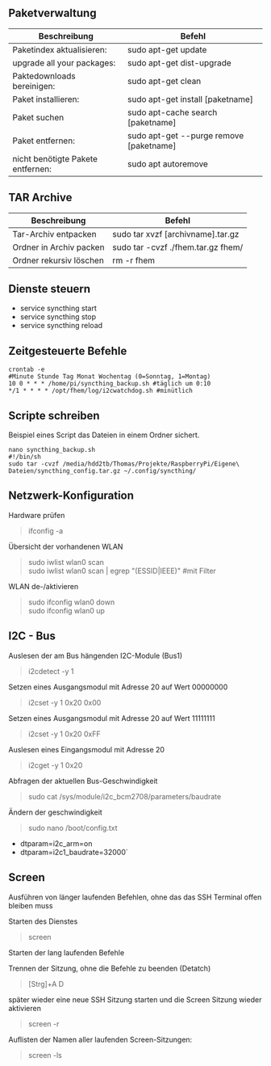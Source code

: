 
Paketverwaltung
---------------

| Beschreibung | Befehl |
|-|-|
| Paketindex aktualisieren: |	sudo apt-get update |
| upgrade all your packages: |	sudo apt-get dist-upgrade |
| Paktedownloads bereinigen: |	sudo apt-get clean |
| Paket installieren: |		sudo apt-get install [paketname] |
| Paket suchen	|		sudo apt-cache search [paketname] |
| Paket entfernen: | sudo apt-get --purge remove [paketname] |
| nicht benötigte Pakete entfernen: | sudo apt autoremove |

TAR Archive
-----------
| Beschreibung | Befehl |
|-|-|
| Tar-Archiv entpacken      |	sudo tar xvzf [archivname].tar.gz |
| Ordner in Archiv packen   |	sudo tar -cvzf ./fhem.tar.gz fhem/ |
| Ordner rekursiv löschen   |	rm -r fhem |

Dienste steuern
---------------

* service syncthing start
* service syncthing stop
* service syncthing reload

Zeitgesteuerte Befehle
----------------------
````
crontab -e
#Minute Stunde Tag Monat Wochentag (0=Sonntag, 1=Montag)
10 0 * * * /home/pi/syncthing_backup.sh #täglich um 0:10
*/1 * * * * /opt/fhem/log/i2cwatchdog.sh #minütlich
````

Scripte schreiben
-----------------
Beispiel eines Script das Dateien in einem Ordner sichert.
````
nano syncthing_backup.sh
#!/bin/sh
sudo tar -cvzf /media/hdd2tb/Thomas/Projekte/RaspberryPi/Eigene\ Dateien/syncthing_config.tar.gz ~/.config/syncthing/
````

Netzwerk-Konfiguration
----------------------
Hardware prüfen
> ifconfig -a 		

Übersicht der vorhandenen WLAN
> sudo iwlist wlan0 scan  
>sudo iwlist wlan0 scan | egrep "(ESSID|IEEE)" #mit Filter  
	
WLAN de-/aktivieren
> sudo ifconfig wlan0 down  
> sudo ifconfig wlan0 up  

I2C - Bus
---------
Auslesen der am Bus hängenden I2C-Module (Bus1)
> i2cdetect -y 1

Setzen eines Ausgangsmodul mit Adresse 20 auf Wert 00000000
>i2cset -y 1 0x20 0x00  

Setzen eines Ausgangsmodul mit Adresse 20 auf Wert 11111111  
>i2cset -y 1 0x20 0xFF

Auslesen eines Eingangsmodul mit Adresse 20
>i2cget -y 1 0x20

Abfragen der aktuellen Bus-Geschwindigkeit
> sudo cat /sys/module/i2c_bcm2708/parameters/baudrate

Ändern der geschwindigkeit
> sudo nano /boot/config.txt
* dtparam=i2c_arm=on
* dtparam=i2c1_baudrate=32000`

Screen
------
Ausführen von länger laufenden Befehlen, ohne das das SSH Terminal offen bleiben muss

Starten des Dienstes
> screen

Starten der lang laufenden Befehle

Trennen der Sitzung, ohne die Befehle zu beenden (Detatch)
> [Strg]+A D

später wieder eine neue SSH Sitzung starten und die Screen Sitzung wieder aktivieren
> screen -r

Auflisten der Namen aller laufenden Screen-Sitzungen:	
> screen -ls 